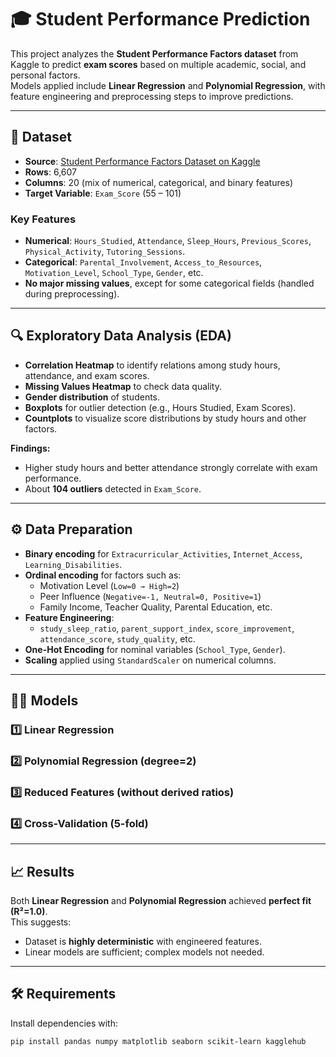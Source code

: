 # 🎓 Student Performance Prediction

This project analyzes the **Student Performance Factors dataset** from Kaggle to predict **exam scores** based on multiple academic, social, and personal factors.  
Models applied include **Linear Regression** and **Polynomial Regression**, with feature engineering and preprocessing steps to improve predictions.

---

## 📂 Dataset

- **Source**: [Student Performance Factors Dataset on Kaggle](https://www.kaggle.com/datasets/lainguyn123/student-performance-factors)  
- **Rows**: 6,607  
- **Columns**: 20 (mix of numerical, categorical, and binary features)  
- **Target Variable**: `Exam_Score` (55 – 101)

### Key Features
- **Numerical**: `Hours_Studied`, `Attendance`, `Sleep_Hours`, `Previous_Scores`, `Physical_Activity`, `Tutoring_Sessions`.  
- **Categorical**: `Parental_Involvement`, `Access_to_Resources`, `Motivation_Level`, `School_Type`, `Gender`, etc.  
- **No major missing values**, except for some categorical fields (handled during preprocessing).  

---

## 🔍 Exploratory Data Analysis (EDA)

- **Correlation Heatmap** to identify relations among study hours, attendance, and exam scores.  
- **Missing Values Heatmap** to check data quality.  
- **Gender distribution** of students.  
- **Boxplots** for outlier detection (e.g., Hours Studied, Exam Scores).  
- **Countplots** to visualize score distributions by study hours and other factors.  

**Findings:**
- Higher study hours and better attendance strongly correlate with exam performance.  
- About **104 outliers** detected in `Exam_Score`.  

---

## ⚙️ Data Preparation

- **Binary encoding** for `Extracurricular_Activities`, `Internet_Access`, `Learning_Disabilities`.  
- **Ordinal encoding** for factors such as:
  - Motivation Level (`Low=0 → High=2`)  
  - Peer Influence (`Negative=-1, Neutral=0, Positive=1`)  
  - Family Income, Teacher Quality, Parental Education, etc.  
- **Feature Engineering**:
  - `study_sleep_ratio`, `parent_support_index`, `score_improvement`, `attendance_score`, `study_quality`, etc.  
- **One-Hot Encoding** for nominal variables (`School_Type`, `Gender`).  
- **Scaling** applied using `StandardScaler` on numerical columns.  

---

## 🧑‍💻 Models

### 1️⃣ Linear Regression


### 2️⃣ Polynomial Regression (degree=2)


### 3️⃣ Reduced Features (without derived ratios)


### 4️⃣ Cross-Validation (5-fold)


---

## 📈 Results

Both **Linear Regression** and **Polynomial Regression** achieved **perfect fit (R²=1.0)**.  
This suggests:
- Dataset is **highly deterministic** with engineered features.  
- Linear models are sufficient; complex models not needed.  

---

## 🛠️ Requirements

Install dependencies with:

```bash
pip install pandas numpy matplotlib seaborn scikit-learn kagglehub
